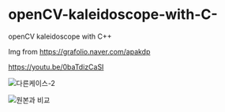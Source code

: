 # openCV-kaleidoscope-with-C-
openCV kaleidoscope with C++

Img from https://grafolio.naver.com/apakdp

https://youtu.be/0baTdizCaSI

![다른케이스-2](https://user-images.githubusercontent.com/68466791/120408112-52155e00-c389-11eb-84c8-e5ad8b56bc7b.PNG)

![원본과 비교](https://user-images.githubusercontent.com/68466791/120408187-740ee080-c389-11eb-8a05-e1447199e031.PNG)
